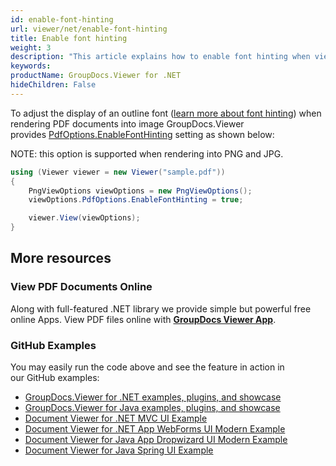 ```yaml
---
id: enable-font-hinting
url: viewer/net/enable-font-hinting
title: Enable font hinting
weight: 3
description: "This article explains how to enable font hinting when viewing PDF Documents with GroupDocs.Viewer within your .NET applications."
keywords: 
productName: GroupDocs.Viewer for .NET
hideChildren: False
---
```

To adjust the display of an outline font ([learn more about font hinting](https://en.wikipedia.org/wiki/Font_hinting)) when rendering PDF documents into image GroupDocs.Viewer provides [PdfOptions.EnableFontHinting](https://apireference.groupdocs.com/net/viewer/groupdocs.viewer.options/pdfoptions/properties/enablefonthinting) setting as shown below:

NOTE: this option is supported when rendering into PNG and JPG.

```csharp
using (Viewer viewer = new Viewer("sample.pdf"))
{
    PngViewOptions viewOptions = new PngViewOptions();
    viewOptions.PdfOptions.EnableFontHinting = true;

    viewer.View(viewOptions);
}
```

## More resources

### View PDF Documents Online

Along with full-featured .NET library we provide simple but powerful free online Apps.
View PDF files online with **[GroupDocs Viewer App](https://products.groupdocs.app/viewer/pdf)**.

### GitHub Examples

You may easily run the code above and see the feature in action in our GitHub examples:

* [GroupDocs.Viewer for .NET examples, plugins, and showcase](https://github.com/groupdocs-viewer/GroupDocs.Viewer-for-.NET)
* [GroupDocs.Viewer for Java examples, plugins, and showcase](https://github.com/groupdocs-viewer/GroupDocs.Viewer-for-Java)
* [Document Viewer for .NET MVC UI Example](https://github.com/groupdocs-viewer/GroupDocs.Viewer-for-.NET-MVC)
* [Document Viewer for .NET App WebForms UI Modern Example](https://github.com/groupdocs-viewer/GroupDocs.Viewer-for-.NET-WebForms)
* [Document Viewer for Java App Dropwizard UI Modern Example](https://github.com/groupdocs-viewer/GroupDocs.Viewer-for-Java-Dropwizard)
* [Document Viewer for Java Spring UI Example](https://github.com/groupdocs-viewer/GroupDocs.Viewer-for-Java-Spring)

